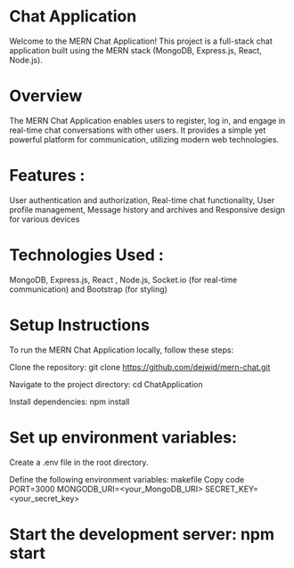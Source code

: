 # Chat Application

Welcome to the MERN Chat Application! This project is a full-stack chat application built using the MERN stack (MongoDB, Express.js, React, Node.js).

# Overview
The MERN Chat Application enables users to register, log in, and engage in real-time chat conversations with other users. It provides a simple yet powerful platform for communication, utilizing modern web technologies.

# Features :
User authentication and authorization,
Real-time chat functionality,
User profile management,
Message history and archives and 
Responsive design for various devices


# Technologies Used :
MongoDB,
Express.js,
React ,
Node.js,
Socket.io (for real-time communication) and
Bootstrap (for styling)


# Setup Instructions
To run the MERN Chat Application locally, follow these steps:

Clone the repository:  git clone https://github.com/dejwid/mern-chat.git


Navigate to the project directory: cd ChatApplication


Install dependencies: npm install


# Set up environment variables:

Create a .env file in the root directory.

Define the following environment variables:
makefile
Copy code
PORT=3000
MONGODB_URI=<your_MongoDB_URI>
SECRET_KEY=<your_secret_key>



# Start the development server: npm start
